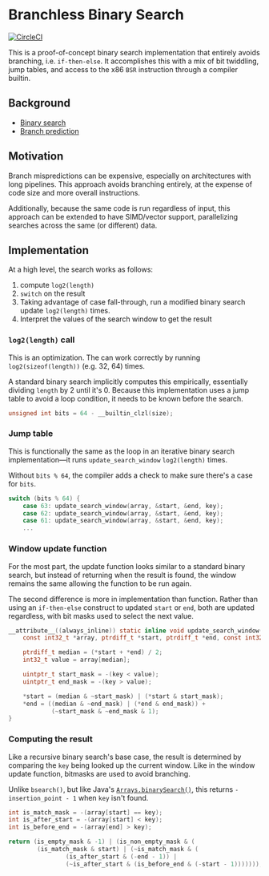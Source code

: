 # Branchless Binary Search
[![CircleCI](https://circleci.com/gh/SiftScience/sift-java.svg?style=svg)](https://circleci.com/gh/SiftScience/sift-java)

This is a proof-of-concept binary search implementation that entirely avoids branching,
i.e. `if-then-else`. It accomplishes this with a mix of bit twiddling,
jump tables, and access to the x86 `BSR` instruction through a compiler builtin.

## Background
* [Binary search](https://en.wikipedia.org/wiki/Binary_search_algorithm)
* [Branch prediction](https://en.wikipedia.org/wiki/Branch_predictor)

## Motivation
Branch mispredictions can be expensive, especially on architectures with long
pipelines. This approach avoids branching entirely, at the expense of code size
and more overall instructions.

Additionally, because the same code is run regardless of input, this approach can be
extended to have SIMD/vector support, parallelizing searches across the same
(or different) data.

## Implementation
At a high level, the search works as follows:

1. compute `log2(length)`
2. `switch` on the result
3. Taking advantage of case fall-through, run a modified binary search update
`log2(length)` times.
4. Interpret the values of the search window to get the result

### `log2(length)` call
This is an optimization. The can work correctly by running `log2(sizeof(length))`
(e.g. 32, 64) times.

A standard binary search implicitly computes this empirically, essentially
dividing `length` by 2 until it's 0. Because this implementation uses a jump
table to avoid a loop condition, it needs to be known before the search.

```c
unsigned int bits = 64 - __builtin_clzl(size);
```

### Jump table
This is functionally the same as the loop in an iterative binary search
implementation⁠—it runs `update_search_window` `log2(length)` times.

Without `bits % 64`, the compiler adds a check to make sure there's a case
for `bits`.

```c
switch (bits % 64) {
    case 63: update_search_window(array, &start, &end, key);
    case 62: update_search_window(array, &start, &end, key);
    case 61: update_search_window(array, &start, &end, key);
    ...
```

### Window update function
For the most part, the update function looks similar to a standard binary
search, but instead of returning when the result is found, the window remains
the same allowing the function to be run again.

The second difference is more in implementation than function. Rather than
using an `if-then-else` construct to updated `start` or `end`, both are
updated regardless, with bit masks used to select the next value.

```c
__attribute__((always_inline)) static inline void update_search_window(
    const int32_t *array, ptrdiff_t *start, ptrdiff_t *end, const int32_t key) {

    ptrdiff_t median = (*start + *end) / 2;
    int32_t value = array[median];

    uintptr_t start_mask = -(key < value);
    uintptr_t end_mask = -(key > value);

    *start = (median & ~start_mask) | (*start & start_mask);
    *end = ((median & ~end_mask) | (*end & end_mask)) +
            (~start_mask & ~end_mask & 1);
}
```

### Computing the result
Like a recursive binary search's base case, the result is determined by
comparing the `key` being looked up the current window. Like in the window
update function, bitmasks are used to avoid branching.

Unlike `bsearch()`, but like Java's <a href="https://docs.oracle.com/javase/7/docs/api/java/util/Arrays.html#binarySearch(int[], int)">`Arrays.binarySearch()`</a>,
this returns `-insertion_point - 1` when `key` isn't found.

```c
int is_match_mask = -(array[start] == key);
int is_after_start = -(array[start] < key);
int is_before_end = -(array[end] > key);

return (is_empty_mask & -1) | (is_non_empty_mask & (
        (is_match_mask & start) | (~is_match_mask & (
                (is_after_start & (-end - 1)) |
                (~is_after_start & (is_before_end & (-start - 1)))))));
```
